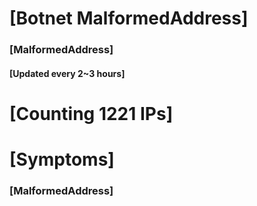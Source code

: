 # [Botnet MalformedAddress]
### [MalformedAddress]
#### [Updated every 2~3 hours]

# [Counting 1221 IPs]

# [Symptoms] 
###   [MalformedAddress]

